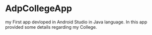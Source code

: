# AdpCollegeApp
my First app devloped in Android Studio in Java language. In this app provided some details regarding my College.
